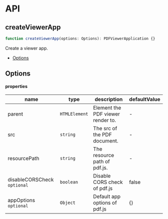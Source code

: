 # API

## createViewerApp

```typescript
function createViewerApp(options: Options): PDFViewerApplication {}
```

Create a viewer app.

- [Options](#Options)

## Options

#### properties

| name                        | type          | description                       | defaultValue |
| --------------------------- | ------------- | --------------------------------- | ------------ |
| parent                      | `HTMLElement` | Element the PDF viewer render to. | -            |
| src                         | `string`      | The src of the PDF document.      | -            |
| resourcePath                | `string`      | The resource path of pdf.js.      | -            |
| disableCORSCheck `optional` | `boolean`     | Disable CORS check of pdf.js      | false        |
| appOptions `optional`       | `Object`      | Default app options of pdf.js     | {}           |
